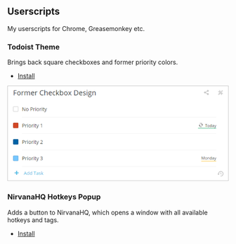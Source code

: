 ## Userscripts
My userscripts for Chrome, Greasemonkey etc.

### Todoist Theme

Brings back square checkboxes and former priority colors.

* [Install](https://github.com/darekkay/userscripts/raw/master/todoist-theme.user.js)

![Todoist Theme](screenshots/todoist-theme.png)

### NirvanaHQ Hotkeys Popup

Adds a button to NirvanaHQ, which opens a window with all available hotkeys and tags.

* [Install](https://github.com/darekkay/userscripts/raw/master/nirvanahq-hotkeys.user.js)
